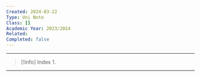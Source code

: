 ```yaml
---
Created: 2024-03-22
Type: Uni Note
Class: []
Academic Year: 2023/2024
Related: 
Completed: false
---
```

---

>[!info] Index
>1. 

---